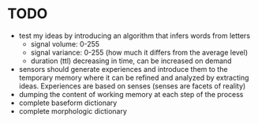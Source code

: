 # TODO

- test my ideas by introducing an algorithm that infers words from letters
  - signal volume: 0-255
  - signal variance: 0-255 (how much it differs from the average level)
  - duration (ttl) decreasing in time, can be increased on demand
- sensors should generate experiences and introduce them to the temporary memory where it can be refined and analyzed 
  by extracting ideas. Experiences are based on senses (senses are facets of reality)
- dumping the content of working memory at each step of the process
- complete baseform dictionary
- complete morphologic dictionary